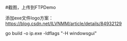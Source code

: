 #截图，上传到FTPDemo

添加exe文件logo方案：https://blog.csdn.net/ILVNMM/article/details/84932129

 go build -o ip.exe  -ldflags "-H windowsgui"
